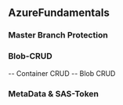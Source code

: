 ## AzureFundamentals

### Master Branch Protection

### Blob-CRUD
-- Container CRUD
-- Blob		 CRUD

### MetaData & SAS-Token